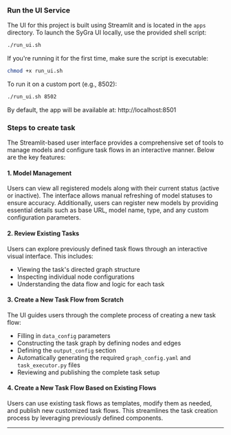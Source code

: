 
### Run the UI Service

The UI for this project is built using Streamlit and is located in the `apps` directory. To launch the SyGra UI locally, use the provided shell script:

```bash
./run_ui.sh
```

If you're running it for the first time, make sure the script is executable:
```bash
chmod +x run_ui.sh
```

To run it on a custom port (e.g., 8502):
```bash
./run_ui.sh 8502
```
By default, the app will be available at: http://localhost:8501

### Steps to create task

The Streamlit-based user interface provides a comprehensive set of tools to manage models and configure task flows in an interactive manner. Below are the key features:

#### 1. Model Management
Users can view all registered models along with their current status (active or inactive). The interface allows manual refreshing of model statuses to ensure accuracy. Additionally, users can register new models by providing essential details such as base URL, model name, type, and any custom configuration parameters.

#### 2. Review Existing Tasks
Users can explore previously defined task flows through an interactive visual interface. This includes:
- Viewing the task's directed graph structure
- Inspecting individual node configurations
- Understanding the data flow and logic for each task

#### 3. Create a New Task Flow from Scratch
The UI guides users through the complete process of creating a new task flow:
- Filling in `data_config` parameters
- Constructing the task graph by defining nodes and edges
- Defining the `output_config` section
- Automatically generating the required `graph_config.yaml` and `task_executor.py` files
- Reviewing and publishing the complete task setup

#### 4. Create a New Task Flow Based on Existing Flows
Users can use existing task flows as templates, modify them as needed, and publish new customized task flows. This streamlines the task creation process by leveraging previously defined components.

---